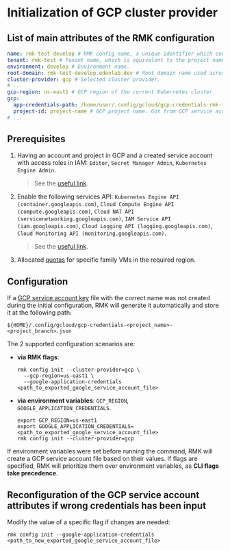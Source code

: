 # Initialization of GCP cluster provider

## List of main attributes of the RMK configuration

```yaml
name: rmk-test-develop # RMK config name, a unique identifier which consists of the project (tenant) name and the abbreviated name of the Git branch.
tenant: rmk-test # Tenant name, which is equivalent to the project name.
environment: develop # Environment name.
root-domain: rmk-test-develop.edenlab.dev # Root domain name used across the cluster.
cluster-provider: gcp # Selected cluster provider.
# ...
gcp-region: us-east1 # GCP region of the current Kubernetes cluster.
gcp:
  app-credentials-path: /home/user/.config/gcloud/gcp-credentials-rmk-test-develop.json # Absolute path to GCP service account file.   
  project-id: project-name # GCP project name. Got from GCP service account file.
# ...
```

## Prerequisites

1. Having an account and project in GCP and a created service account with access roles in IAM: `Editor`, `Secret
   Manager Admin`, `Kubernetes Engine Admin`.
   > See the
   > [useful link](https://cloud.google.com/iam/docs/understanding-roles).

2. Enable the following services
   API: `Kubernetes Engine API (container.googleapis.com)`, `Cloud Compute Engine API (compute.googleapis.com)`, `Cloud NAT API (servicenetworking.googleapis.com)`, `IAM Service API (iam.googleapis.com)`, `Cloud Logging API (logging.googleapis.com)`, `Cloud Monitoring API (monitoring.googleapis.com)`.
   > See the
   > [useful link](https://cloud.google.com/apis?hl=en).

3. Allocated [quotas](https://cloud.google.com/docs/quotas/overview) for specific family VMs in the required region.

## Configuration

If a [GCP service account key](https://cloud.google.com/iam/docs/keys-create-delete#creating) file with the correct name
was not created during the initial configuration, RMK will generate it automatically and store it at the following path:

```shell
${HOME}/.config/gcloud/gcp-credentials-<project_name>-<project_branch>.json
```

The 2 supported configuration scenarios are:

* **via RMK flags**:
  ```shell
  rmk config init --cluster-provider=gcp \
    --gcp-region=us-east1 \
    --google-application-credentials <path_to_exported_google_service_account_file>
  ```

* **via environment variables**: `GCP_REGION`, `GOOGLE_APPLICATION_CREDENTIALS`.
  ```shell
  export GCP_REGION=us-east1
  export GOOGLE_APPLICATION_CREDENTIALS=<path_to_exported_google_service_account_file>
  rmk config init --cluster-provider=gcp
  ```  

If environment variables were set before running the command, RMK will create a GCP service account file based on their
values. If flags are specified, RMK will prioritize them over environment variables, as **CLI flags take precedence**.

## Reconfiguration of the GCP service account attributes if wrong credentials has been input

Modify the value of a specific flag if changes are needed:

```shell
rmk config init --google-application-credentials <path_to_new_exported_google_service_account_file>
```

